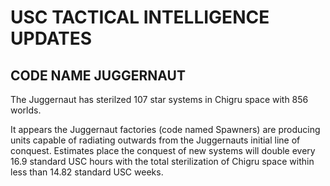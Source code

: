 # USC TACTICAL INTELLIGENCE UPDATES

## CODE NAME JUGGERNAUT
The Juggernaut has sterilzed 107 star systems in Chigru space with 856 worlds.

It appears the Juggernaut factories (code named Spawners) are producing units capable of radiating outwards from the Juggernauts initial line of conquest. Estimates place the conquest of new systems will double every 16.9 standard USC hours with the total sterilization of Chigru space within less than 14.82 standard USC weeks.


